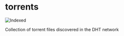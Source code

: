torrents 
========
![Indexed](https://img.shields.io/badge/indexed-150934-blue)

Collection of torrent files discovered in the DHT network
